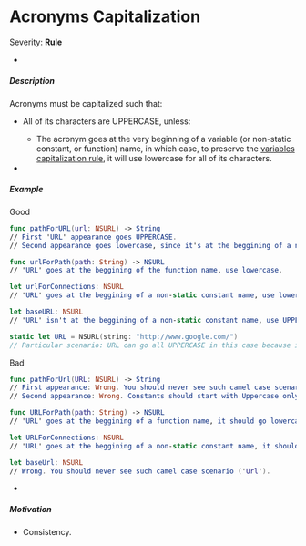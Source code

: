 
Acronyms Capitalization
================

Severity: **Rule**

-

##### Description

Acronyms must be capitalized such that:
- All of its characters are UPPERCASE, unless:
  - The acronym goes at the very beginning of a variable (or non-static constant, or function) name, in which case, to preserve the [variables capitalization rule](variables-capitalization.md), it will use lowercase for all of its characters. 


-

##### Example
Good
```swift
func pathForURL(url: NSURL) -> String 
// First 'URL' appearance goes UPPERCASE. 
// Second appearance goes lowercase, since it's at the beggining of a non-static constant name.

func urlForPath(path: String) -> NSURL	
// 'URL' goes at the beggining of the function name, use lowercase.

let urlForConnections: NSURL 
// 'URL' goes at the beggining of a non-static constant name, use lowercase.

let baseURL: NSURL
// 'URL' isn't at the beggining of a non-static constant name, use UPPERCASE.

static let URL = NSURL(string: "http://www.google.com/")
// Particular scenario: URL can go all UPPERCASE in this case because it's about a static constant, which should start with Uppercase.
```

Bad
```swift
func pathForUrl(URL: NSURL) -> String 
// First appearance: Wrong. You should never see such camel case scenario ('Url').
// Second appearance: Wrong. Constants should start with Uppercase only if they are static.

func URLForPath(path: String) -> NSURL	
// 'URL' goes at the beggining of a function name, it should go lowercase.

let URLForConnections: NSURL 
// 'URL' goes at the beggining of a non-static constant name, it should go lowercase.

let baseUrl: NSURL
// Wrong. You should never see such camel case scenario ('Url').
```
-

##### Motivation
- Consistency.
